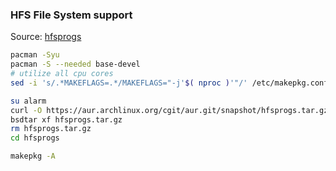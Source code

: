### HFS File System support
Source: [hfsprogs](https://github.com/muflone/pkgbuilds/tree/master/hfsprogs)
```sh
pacman -Syu
pacman -S --needed base-devel
# utilize all cpu cores
sed -i 's/.*MAKEFLAGS=.*/MAKEFLAGS="-j'$( nproc )'"/' /etc/makepkg.conf

su alarm
curl -O https://aur.archlinux.org/cgit/aur.git/snapshot/hfsprogs.tar.gz
bsdtar xf hfsprogs.tar.gz
rm hfsprogs.tar.gz
cd hfsprogs

makepkg -A
```

